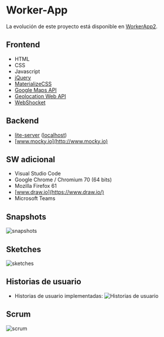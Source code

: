 # Worker-App

La evolución de este proyecto está disponible en [WorkerApp2](https://github.com/bugtamer/WorkerApp2).

## Frontend

+ HTML
+ CSS
+ Javascript
+ [jQuery](https://jquery.com/)
+ [MaterializeCSS](https://materializecss.com/)
+ [Google Maps API](https://developers.google.com/maps/documentation/javascript/tutorial)
+ [Geolocation Web API](https://developer.mozilla.org/en-US/docs/Web/API/Geolocation)
+ [WebShocket](https://developer.mozilla.org/en-US/docs/Web/API/WebSockets_API)

## Backend

+ [lite-server](https://www.npmjs.com/package/lite-server) ([localhost](http://localhost:3000/))
+ [www.mocky.io](http://www.mocky.io)

## SW adicional

+ Visual Studio Code
+ Google Chrome / Chromium 70 (64 bits)
+ Mozilla Firefox 61
+ [www.draw.io](https://www.draw.io/)
+ Microsoft Teams

## Snapshots

![snapshots](./doc/snapshots.png)

## Sketches

![sketches](./doc/sketches.png)

## Historias de usuario

+ Historias de usuario implementadas:
![Historias de usuario](./doc/historias_de_usuario.png)

## Scrum

![scrum](./doc/tabla.jpg)
